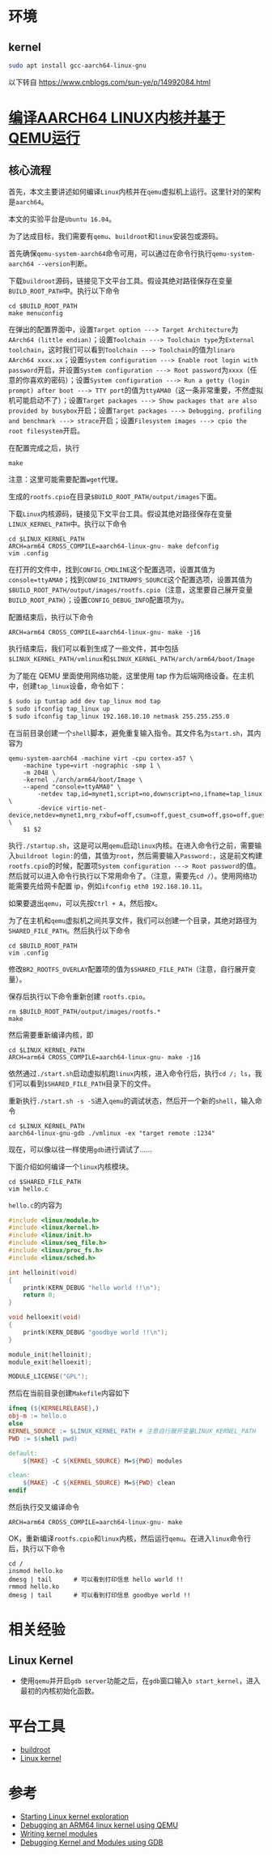 # 环境

## kernel

```sh
sudo apt install gcc-aarch64-linux-gnu
```



以下转自 https://www.cnblogs.com/sun-ye/p/14992084.html

# [编译AARCH64 LINUX内核并基于QEMU运行](https://www.cnblogs.com/sun-ye/p/14992084.html)

## 核心流程

首先，本文主要讲述如何编译`Linux`内核并在`qemu`虚拟机上运行。这里针对的架构是`aarch64`。

本文的实验平台是`Ubuntu 16.04`。

为了达成目标，我们需要有`qemu`、`buildroot`和`linux`安装包或源码。

首先确保`qemu-system-aarch64`命令可用，可以通过在命令行执行`qemu-system-aarch64 --version`判断。

下载`buildroot`源码，链接见下文平台工具。假设其绝对路径保存在变量`BUILD_ROOT_PATH`中。执行以下命令

```shell
cd $BUILD_ROOT_PATH
make menuconfig
```

在弹出的配置界面中，设置`Target option ---> Target Architecture`为`AArch64 (little endian)`；设置`Toolchain ---> Toolchain type`为`External toolchain`，这时我们可以看到`Toolchain ---> Toolchain`的值为`linaro AArch64 xxxx.xx`；设置`System configuration ---> Enable root login with password`开启，并设置`System configuration ---> Root password`为`xxxx`（任意的你喜欢的密码）；设置`System configuration ---> Run a getty (login prompt) after boot ---> TTY port`的值为`ttyAMA0`（这一条非常重要，不然虚拟机可能启动不了）；设置`Target packages ---> Show packages that are also provided by busybox`开启；设置`Target packages ---> Debugging, profiling and benchmark ---> strace`开启；设置`Filesystem images ---> cpio the root filesystem`开启。

在配置完成之后，执行

```shell
make
```

注意：这里可能需要配置`wget`代理。

生成的`rootfs.cpio`在目录`$BUILD_ROOT_PATH/output/images`下面。

下载`Linux`内核源码，链接见下文平台工具。假设其绝对路径保存在变量`LINUX_KERNEL_PATH`中。执行以下命令

```shell
cd $LINUX_KERNEL_PATH
ARCH=arm64 CROSS_COMPILE=aarch64-linux-gnu- make defconfig
vim .config
```

在打开的文件中，找到`CONFIG_CMDLINE`这个配置选项，设置其值为`console=ttyAMA0`；找到`CONFIG_INITRAMFS_SOURCE`这个配置选项，设置其值为`$BUILD_ROOT_PATH/output/images/rootfs.cpio`（注意，这里要自己展开变量`BUILD_ROOT_PATH`）；设置`CONFIG_DEBUG_INFO`配置项为`y`。

配置结束后，执行以下命令

```shell
ARCH=arm64 CROSS_COMPILE=aarch64-linux-gnu- make -j16
```

执行结束后，我们可以看到生成了一些文件，其中包括`$LINUX_KERNEL_PATH/vmlinux`和`$LINUX_KERNEL_PATH/arch/arm64/boot/Image`

为了能在 QEMU 里面使用网络功能，这里使用 tap 作为后端网络设备。在主机中，创建`tap_linux`设备，命令如下：

```bash
$ sudo ip tuntap add dev tap_linux mod tap
$ sudo ifconfig tap_linux up
$ sudo ifconfig tap_linux 192.168.10.10 netmask 255.255.255.0
```

在当前目录创建一个`shell`脚本，避免重复输入指令。其文件名为`start.sh`，其内容为

```shell
qemu-system-aarch64 -machine virt -cpu cortex-a57 \
	-machine type=virt -nographic -smp 1 \
	-m 2048 \
	-kernel ./arch/arm64/boot/Image \
	--apend "console=ttyAMA0" \
        -netdev tap,id=mynet1,script=no,downscript=no,ifname=tap_linux \
        -device virtio-net-device,netdev=mynet1,mrg_rxbuf=off,csum=off,guest_csum=off,gso=off,guest_tso4=off,guest_tso6=off,guest_ecn=off,guest_ufo=off \
	$1 $2
```

执行`./startup.sh`，这是可以用`qemu`启动`linux`内核。在进入命令行之前，需要输入`buildroot login:`的值，其值为`root`，然后需要输入`Password:`，这是前文构建`rootfs.cpio`的时候，配置项`System configuration ---> Root password`的值。然后就可以进入命令行执行以下常用命令了。（注意，需要先`cd /`）。使用网络功能需要先给网卡配置 ip，例如`ifconfig eth0 192.168.10.11`。

如果要退出`qemu`，可以先按`Ctrl + A`，然后按`X`。

为了在主机和`qemu`虚拟机之间共享文件，我们可以创建一个目录，其绝对路径为`SHARED_FILE_PATH`。然后执行以下命令

```shell
cd $BUILD_ROOT_PATH
vim .config
```

修改`BR2_ROOTFS_OVERLAY`配置项的值为`$SHARED_FILE_PATH`（注意，自行展开变量）。

保存后执行以下命令重新创建 `rootfs.cpio`。

```shell
rm $BUILD_ROOT_PATH/output/images/rootfs.*
make
```

然后需要重新编译内核，即

```shell
cd $LINUX_KERNEL_PATH
ARCH=arm64 CROSS_COMPILE=aarch64-linux-gnu- make -j16
```

依然通过`./start.sh`启动虚拟机跑`linux`内核，进入命令行后，执行`cd /; ls`，我们可以看到`$SHARED_FILE_PATH`目录下的文件。

重新执行`./start.sh -s -S`进入`qemu`的调试状态，然后开一个新的`shell`，输入命令

```shell
cd $LINUX_KERNEL_PATH
aarch64-linux-gnu-gdb ./vmlinux -ex "target remote :1234"
```

现在，可以像以往一样使用`gdb`进行调试了……

下面介绍如何编译一个`linux`内核模块。

```shell
cd $SHARED_FILE_PATH
vim hello.c
```

`hello.c`的内容为

```c
#include <linux/module.h>
#include <linux/kernel.h>
#include <linux/init.h>
#include <linux/seq_file.h>
#include <linux/proc_fs.h>
#include <linux/sched.h>

int helloinit(void)
{
	printk(KERN_DEBUG "hello world !!\n");
	return 0;
}

void helloexit(void)
{
	printk(KERN_DEBUG "goodbye world !!\n");
}

module_init(helloinit);
module_exit(helloexit);

MODULE_LICENSE("GPL");
```

然后在当前目录创建`Makefile`内容如下

```makefile
ifneq (${KERNELRELEASE},)
obj-m := hello.o
else
KERNEL_SOURCE := $LINUX_KERNEL_PATH # 注意自行展开变量LINUX_KERNEL_PATH
PWD := $(shell pwd)

default:
	${MAKE} -C ${KERNEL_SOURCE} M=${PWD} modules

clean:
	${MAKE} -C ${KERNEL_SOURCE} M=${PWD} clean
endif
```

然后执行交叉编译命令

```shell
ARCH=arm64 CROSS_COMPILE=aarch64-linux-gnu- make
```

OK，重新编译`rootfs.cpio`和`linux`内核，然后运行`qemu`。在进入`linux`命令行后，执行以下命令

```shell
cd /
insmod hello.ko
dmesg | tail      # 可以看到打印信息 hello world !!
rmmod hello.ko
dmesg | tail      # 可以看到打印信息 goodbye world !!
```

# 相关经验

## Linux Kernel

- 使用`qemu`并开启`gdb server`功能之后，在`gdb`窗口输入`b start_kernel`，进入最初的内核初始化函数。

# 平台工具

- [buildroot](https://buildroot.org/download.html)
- [Linux kernel](https://www.kernel.org/)

# 参考

- [Starting Linux kernel exploration](https://www.youtube.com/watch?v=zK2Agg3U2cU)
- [Debugging an ARM64 linux kernel using QEMU](https://www.youtube.com/watch?v=swniLhXg-3U)
- [Writing kernel modules](https://www.youtube.com/watch?v=1kmWC6c-sMU)
- [Debugging Kernel and Modules using GDB](https://www.kernel.org/doc/html/latest/dev-tools/gdb-kernel-debugging.html)